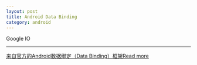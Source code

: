 ```yaml
---
layout: post
title: Android Data Binding
category: android
---
```



Google IO 




---


[来自官方的Android数据绑定（Data Binding）框架Read more](http://blog.chengyunfeng.com/?p=734)
